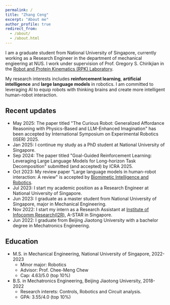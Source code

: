 ```yaml
---
permalink: /
title: "Zhang Ceng"
excerpt: "About me"
author_profile: true
redirect_from: 
  - /about/
  - /about.html
---
```


I am a graduate student from National University of Singapore, currently working as a Research Engineer in the department of mechanical engieering at NUS. I work under supervision of Prof. Gregory S. Chirikjian in the [Robot and Protein Kinematics (RPK) Laboratory](https://chirikjianlab.github.io).

My research interests includes **reinforcement learning**, **artificial intelligence** and **large language models** in robotics. I am committed to leveraging AI to equip robots with thinking brains and create more intelligent human-robot interaction.

Recent updates
------
* May 2025: The paper titled "The Curious Robot: Generalized Affordance Reasoning with Physics-Based and LLM-Enhanced Imagination" has been accepted by International Symposium on Experimental Robotics (ISER) 2025.
* Jan 2025: I continue my study as a PhD student at National University of Singapore.
* Sep 2024: The paper titled "Goal-Guided Reinforcement Learning: Leveraging Large Language Models for Long-horizon Task Decomposition" submitted (and accepted) by ICRA 2025.
* Oct 2023: My review paper "Large language models in human-robot interaction: A review" is accepted by [Biomimetic Intelligence and Robotics](https://www.sciencedirect.com/journal/biomimetic-intelligence-and-robotics).
* Jul 2023: I start my academic position as a Research Engineer at National University of Singapore.
* Jun 2023: I graduate as a master student from National University of Singapore, major in Mechanical Engineering.
* Nov 2022: I start my intern as a Research Assistant at [Institute of Infocomm Research(I2R)](https://www.a-star.edu.sg/i2r), A-STAR in Singapore.
* Jun 2022: I graduate from Beijing Jiaotong University with a bachelor degree in Mechatronics Engineering.

Education
------
* M.S. in Mechanical Engineering, National University of Singapore, 2022-2023
  * Minor major: Robotics            
  * Advisor: Prof. Chee-Meng Chew
  * Cap: 4.63/5.0 (top 10%)
* B.S. in Mechatronics Engineering, Beijing Jiaotong University, 2018-2022
  * Research interets: Controls, Robotics and Circuit analysis.
  * GPA: 3.55/4.0 (top 10%)
